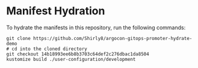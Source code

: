 # Manifest Hydration

To hydrate the manifests in this repository, run the following commands:

```shell
git clone https://github.com/Shirly8/argocon-gitops-promoter-hydrate-demo
# cd into the cloned directory
git checkout 14b18993ee6b8b3703c64def2c276dbac1da8504
kustomize build ./user-configuration/development
```
